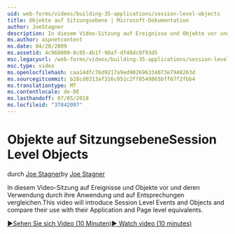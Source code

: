 ```yaml
---
uid: web-forms/videos/building-35-applications/session-level-objects
title: Objekte auf Sitzungsebene | Microsoft-Dokumentation
author: JoeStagner
description: In diesem Video-Sitzung auf Ereignisse und Objekte vor und deren Verwendung durch ihre Anwendung und auf Entsprechungen vergleichen.
ms.author: aspnetcontent
ms.date: 04/20/2009
ms.assetid: 4c968009-8c05-4b1f-98af-df48dc0f93d5
msc.legacyurl: /web-forms/videos/building-35-applications/session-level-objects
msc.type: video
ms.openlocfilehash: caa14dfc76d9217a9ed902696334073e7948263d
ms.sourcegitcommit: b28cd0313af316c051c2ff8549865bff67f2fbb4
ms.translationtype: MT
ms.contentlocale: de-DE
ms.lasthandoff: 07/05/2018
ms.locfileid: "37842097"
---
```

<a name="session-level-objects"></a><span data-ttu-id="2332c-103">Objekte auf Sitzungsebene</span><span class="sxs-lookup"><span data-stu-id="2332c-103">Session Level Objects</span></span>
====================
<span data-ttu-id="2332c-104">durch [Joe Stagner](https://github.com/JoeStagner)</span><span class="sxs-lookup"><span data-stu-id="2332c-104">by [Joe Stagner](https://github.com/JoeStagner)</span></span>

<span data-ttu-id="2332c-105">In diesem Video-Sitzung auf Ereignisse und Objekte vor und deren Verwendung durch ihre Anwendung und auf Entsprechungen vergleichen.</span><span class="sxs-lookup"><span data-stu-id="2332c-105">This video will introduce Session Level Events and Objects and compare their use with their Application and Page level equivalents.</span></span>

[<span data-ttu-id="2332c-106">&#9654;Sehen Sie sich Video (10 Minuten)</span><span class="sxs-lookup"><span data-stu-id="2332c-106">&#9654; Watch video (10 minutes)</span></span>](https://channel9.msdn.com/Blogs/ASP-NET-Site-Videos/session-level-objects)
